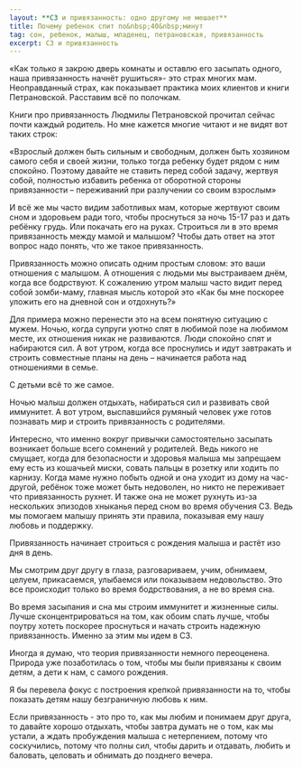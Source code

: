 ```yaml
---
layout: **CЗ и привязанность: одно другому не мешает**
title: Почему ребенок спит по&nbsp;40&nbsp;минут
tag: сон, ребенок, малыш, младенец, петрановская, привязанность
excerpt: CЗ и привязанность
---
```


«Как только я закрою дверь комнаты и оставлю его засыпать одного, наша привязанность начнёт рушиться»- это страх многих мам. Неоправданный страх, как показывает практика моих клиентов и книги Петрановской. Расставим всё по полочкам. 

Книги про привязанность Людмилы Петрановской прочитал сейчас почти каждый родитель. Но мне кажется многие читают и не видят вот таких строк: 

«Взрослый должен быть сильным и свободным, должен быть хозяином самого себя и своей жизни, только тогда ребенку будет рядом с ним спокойно. Поэтому давайте не ставить перед собой задачу, жертвуя собой, полностью избавить ребенка от оборотной стороны привязанности – переживаний при разлучении со своим взрослым»

И всё же мы часто видим заботливых мам, которые жертвуют своим сном и здоровьем ради того, чтобы проснуться за ночь 15-17 раз и дать ребёнку грудь. Или покачать его на руках. Строиться ли в это время привязанность между мамой и малышом? Чтобы дать ответ на этот вопрос надо понять, что же такое привязанность.

Привязанность можно описать одним простым словом: это ваши отношения с малышом. А отношения с людьми мы выстраиваем днём, когда все бодрствуют. К сожалению утром малыш часто видит перед собой зомби-маму, главная мысль которой это «Как бы мне поскорее уложить его на дневной сон и отдохнуть?»  

Для примера можно перенести это на всем понятную ситуацию с мужем. Ночью, когда супруги уютно спят в любимой позе на любимом месте, их отношения никак не развиваются. Люди спокойно спят и набираются сил. А вот утром, когда все проснулись и идут завтракать и строить совместные планы на день – начинается работа над отношениями в семье.

С детьми всё то же самое.

Ночью малыш должен отдыхать, набираться сил и развивать свой иммунитет. А вот утром, выспавшийся румяный человек уже готов познавать мир и строить привязанность с родителями. 

Интересно, что именно вокруг привычки самостоятельно засыпать возникает больше всего сомнений у родителей. Ведь никого не смущает, когда для безопасности и здоровья малыша мы запрещаем ему есть из кошачьей миски, совать пальцы в розетку или ходить по карнизу. Когда маме нужно побыть одной и она уходит из дому на час-другой, ребёнок тоже может быть недоволен, но никто не переживает что привязанность рухнет. И также она не может рухнуть из-за нескольких эпизодов хныканья перед сном во время обучения СЗ. Ведь мы помогаем малышу принять эти правила, показывая ему нашу любовь и поддержку. 

Привязанность начинает строиться с рождения малыша и растёт изо дня в день. 

Мы смотрим друг другу в глаза, разговариваем, учим, обнимаем, целуем, прикасаемся, улыбаемся или показываем недовольство. Это все происходит только во время бодрствования, а не во время сна. 

Во время засыпания и сна мы строим иммунитет и жизненные силы. Лучше сконцентрироваться на том, как обоим спать лучше, чтобы поутру хотеть поскорее проснуться и начать строить надежную привязанность. Именно за этим мы идем в СЗ.

Иногда я думаю, что теория привязанности немного переоценена. Природа уже позаботилась о том, чтобы мы были привязаны к своим детям, а дети к нам, с самого рождения.

Я бы перевела фокус с построения крепкой привязанности на то, чтобы показать детям нашу безграничную любовь к ним.

Если привязанность - это про то, как мы любим и понимаем друг друга, то давайте хорошо отдыхать, чтобы завтра думать не о том, как мы устали, а ждать пробуждения малыша с нетерпением, потому что соскучились, потому что полны сил, чтобы дарить и отдавать, любить и баловать, целовать и обнимать до позднего вечера.
